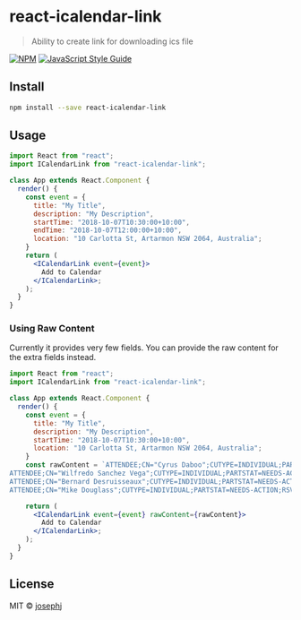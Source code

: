 # react-icalendar-link

> Ability to create link for downloading ics file

[![NPM](https://img.shields.io/npm/v/react-icalendar-link.svg)](https://www.npmjs.com/package/react-icalendar-link) [![JavaScript Style Guide](https://img.shields.io/badge/code_style-standard-brightgreen.svg)](https://standardjs.com)

## Install

```bash
npm install --save react-icalendar-link
```

## Usage

```jsx
import React from "react";
import ICalendarLink from "react-icalendar-link";

class App extends React.Component {
  render() {
    const event = {
      title: "My Title",
      description: "My Description",
      startTime: "2018-10-07T10:30:00+10:00",
      endTime: "2018-10-07T12:00:00+10:00",
      location: "10 Carlotta St, Artarmon NSW 2064, Australia";
    }
    return (
      <ICalendarLink event={event}>
        Add to Calendar
      </ICalendarLink>;
    );
  }
}
```

### Using Raw Content

Currently it provides very few fields. You can provide the raw content for the extra fields instead.

```jsx
import React from "react";
import ICalendarLink from "react-icalendar-link";

class App extends React.Component {
  render() {
    const event = {
      title: "My Title",
      description: "My Description",
      startTime: "2018-10-07T10:30:00+10:00",
      location: "10 Carlotta St, Artarmon NSW 2064, Australia";
    }
    const rawContent = `ATTENDEE;CN="Cyrus Daboo";CUTYPE=INDIVIDUAL;PARTSTAT=ACCEPTED:mailto:cyrus@example.com
ATTENDEE;CN="Wilfredo Sanchez Vega";CUTYPE=INDIVIDUAL;PARTSTAT=NEEDS-ACTION;ROLE=REQ-PARTICIPANT;RSVP=TRUE:mailto:wilfredo@example.com
ATTENDEE;CN="Bernard Desruisseaux";CUTYPE=INDIVIDUAL;PARTSTAT=NEEDS-ACTION;ROLE=REQ-PARTICIPANT;RSVP=TRUE:mailto:bernard@example.net
ATTENDEE;CN="Mike Douglass";CUTYPE=INDIVIDUAL;PARTSTAT=NEEDS-ACTION;RSVP=TRUE:mailto:mike@example.org`;

    return (
      <ICalendarLink event={event} rawContent={rawContent}>
        Add to Calendar
      </ICalendarLink>;
    );
  }
}
```

## License

MIT © [josephj](https://github.com/josephj)
